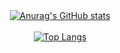 <div align="center">
    <a href="#">
  <img src="https://github-readme-stats.vercel.app/api?username=Xiyangle&hide=contribs,issues&show_icons=true&theme=radical" alt="Anurag's GitHub stats">
</div>

<br>
    

<div align="center">
  <a href="#">
    <img src="https://github-readme-stats.vercel.app/api/top-langs/?username=Xiyangle&layout=donut&theme=radical" alt="Top Langs">
  </a>
</div>

